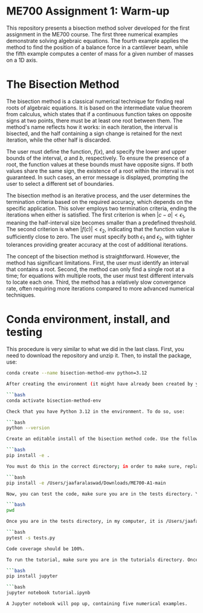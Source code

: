 # ME700 Assignment 1: Warm-up

This repository presents a bisection method solver developed for the first assignment in the ME700 course. The first three numerical examples demonstrate solving algebraic equations. The fourth example applies the method to find the position of a balance force in a cantilever beam, while the fifth example computes a center of mass for a given number of masses on a 1D axis.

# The Bisection Method

The bisection method is a classical numerical technique for finding real roots of algebraic equations. It is based on the intermediate value theorem from calculus, which states that if a continuous function takes on opposite signs at two points, there must be at least one root between them. The method's name reflects how it works: in each iteration, the interval is bisected, and the half containing a sign change is retained for the next iteration, while the other half is discarded.

The user must define the function, $f(x)$, and specify the lower and upper bounds of the interval, $a$ and $b$, respectively. To ensure the presence of a root, the function values at these bounds must have opposite signs. If both values share the same sign, the existence of a root within the interval is not guaranteed. In such cases, an error message is displayed, prompting the user to select a different set of boundaries.

The bisection method is an iterative process, and the user determines the termination criteria based on the required accuracy, which depends on the specific application. This solver employs two termination criteria, ending the iterations when either is satisfied. The first criterion is when $|c-a|< \epsilon_1$, meaning the half-interval size becomes smaller than a predefined threshold. The second criterion is when $|f(c)|< \epsilon_2$, indicating that the function value is sufficiently close to zero. The user must specify both $\epsilon_1$ and $\epsilon_2$, with tighter tolerances providing greater accuracy at the cost of additional iterations.

The concept of the bisection method is straightforward. However, the method has significant limitations. First, the user must identify an interval that contains a root.  Second, the method can only find a single root at a time; for equations with multiple roots, the user must test different intervals to locate each one. Third, the method has a relatively slow convergence rate, often requiring more iterations compared to more advanced numerical techniques.

# Conda environment, install, and testing

This procedure is very similar to what we did in the last class. First, you need to download the repository and unzip it. Then, to install the package, use:

```bash
conda create --name bisection-method-env python=3.12

After creating the environment (it might have already been created by you earlier), make sure to activate it, use:

```bash
conda activate bisection-method-env

Check that you have Python 3.12 in the environment. To do so, use:

```bash
python --version

Create an editable install of the bisection method code. Use the following line making sure you are in the correct directory:

```bash
pip install -e .

You must do this in the correct directory; in order to make sure, replace the dot at the end by the directory of the folder "ME700-A1-main" that you unzipped earlier: For example, on my computer, the line appears as follows:

```bash
pip install -e /Users/jaafaralaswad/Downloads/ME700-A1-main

Now, you can test the code, make sure you are in the tests directory. You can know in which directory you are using:

```bash
pwd

Once you are in the tests directory, in my computer, it is /Users/jaafaralaswad/Downloads/ME700-A1-main/tests, use the following to run the tests:

```bash
pytest -s tests.py

Code coverage should be 100%.

To run the tutorial, make sure you are in the tutorials directory. Once you are there, you can use:

```bash
pip install jupyter

```bash
jupyter notebook tutorial.ipynb

A Jupyter notebook will pop up, containing five numerical examples.
